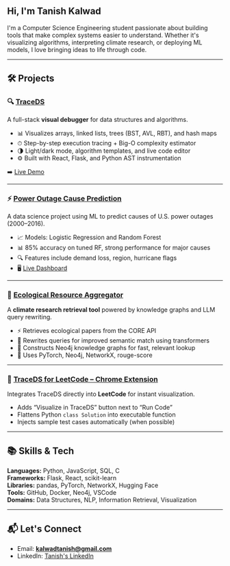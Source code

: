 ## Hi, I'm Tanish Kalwad

I'm a Computer Science Engineering student passionate about building tools that make complex systems easier to understand. Whether it's visualizing algorithms, interpreting climate research, or deploying ML models, I love bringing ideas to life through code.

---

## 🛠️ Projects

### 🔍 [TraceDS](https://traceds-frontend.onrender.com/)
A full-stack **visual debugger** for data structures and algorithms.

- 📊 Visualizes arrays, linked lists, trees (BST, AVL, RBT), and hash maps
- ⏱ Step-by-step execution tracing + Big-O complexity estimator
- 🌗 Light/dark mode, algorithm templates, and live code editor
- ⚙️ Built with React, Flask, and Python AST instrumentation

➡️ [Live Demo](https://traceds-frontend.onrender.com)

---

### ⚡ [Power Outage Cause Prediction](https://kalwad.github.io/power-outage-analysis/)
A data science project using ML to predict causes of U.S. power outages (2000–2016).

- 📈 Models: Logistic Regression and Random Forest
- 📊 85% accuracy on tuned RF, strong performance for major causes
- 🔍 Features include demand loss, region, hurricane flags
- 🖥️ [Live Dashboard](https://kalwad.github.io/power-outage-analysis/)

---

### 🌱 [Ecological Resource Aggregator](https://github.com/kalwad/ecologoical-resource-aggregator)
A **climate research retrieval tool** powered by knowledge graphs and LLM query rewriting.

- ⚡ Retrieves ecological papers from the CORE API
- 🔁 Rewrites queries for improved semantic match using transformers
- 🧠 Constructs Neo4j knowledge graphs for fast, relevant lookup
- 🧰 Uses PyTorch, Neo4j, NetworkX, rouge-score

---

### 🧩 [TraceDS for LeetCode – Chrome Extension](https://github.com/kalwad/TraceDS-Chrome-Extension)
Integrates TraceDS directly into **LeetCode** for instant visualization.

- Adds “Visualize in TraceDS” button next to “Run Code”
- Flattens Python `class Solution` into executable function
- Injects sample test cases automatically (when possible)

---

## 📚 Skills & Tech

**Languages:** Python, JavaScript, SQL, C  
**Frameworks:** Flask, React, scikit-learn  
**Libraries:** pandas, PyTorch, NetworkX, Hugging Face  
**Tools:** GitHub, Docker, Neo4j, VSCode  
**Domains:** Data Structures, NLP, Information Retrieval, Visualization

---

## 📬 Let's Connect
- Email: **kalwadtanish@gmail.com**
- LinkedIn: [Tanish's LinkedIn](www.linkedin.com/in/tanish-kalwad-56434235b)

<!--
**kalwad/kalwad** is a ✨ _special_ ✨ repository because its `README.md` (this file) appears on your GitHub profile.

Here are some ideas to get you started:

- 🔭 I’m currently working on ...
- 🌱 I’m currently learning ...
- 👯 I’m looking to collaborate on ...
- 🤔 I’m looking for help with ...
- 💬 Ask me about ...
- 📫 How to reach me: ...
- 😄 Pronouns: ...
- ⚡ Fun fact: ...
-->
